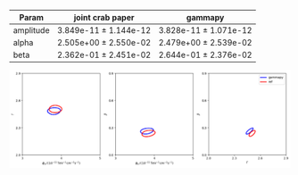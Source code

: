 <html>
 <head>
  <meta charset="utf-8"/>
  <meta content="text/html;charset=UTF-8" http-equiv="Content-type"/>
 </head>
 <body>
  <table>
   <thead>
    <tr>
     <th>Param</th>
     <th>joint crab paper</th>
     <th>gammapy</th>
    </tr>
   </thead>
   <tr>
    <td>amplitude</td>
    <td>3.849e-11 ± 1.144e-12</td>
    <td>3.828e-11 ± 1.071e-12</td>
   </tr>
   <tr>
    <td>alpha</td>
    <td>2.505e+00 ± 2.550e-02</td>
    <td>2.479e+00 ± 2.539e-02</td>
   </tr>
   <tr>
    <td>beta</td>
    <td>2.362e-01 ± 2.451e-02</td>
    <td>2.644e-01 ± 2.376e-02</td>
   </tr>
  </table>
 </body>
</html>


 ![Contours](contours_joint.png)